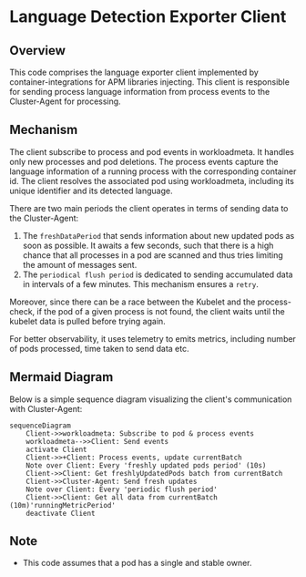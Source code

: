 # Language Detection Exporter Client

## Overview

This code comprises the language exporter client implemented by container-integrations for APM libraries injecting. This client is responsible for sending process language information from process events to the Cluster-Agent for processing.

## Mechanism

The client subscribe to process and pod events in workloadmeta. It handles only new processes and pod deletions. The process events capture the language information of a running process with the corresponding container id. The client resolves the associated pod using workloadmeta, including its unique identifier and its detected language.

There are two main periods the client operates in terms of sending data to the Cluster-Agent:

1. The `freshDataPeriod` that sends information about new updated pods as soon as possible. It awaits a few seconds, such that there is a high chance that all processes in a pod are scanned and thus tries limiting the amount of messages sent.
2. The `periodical flush period` is dedicated to sending accumulated data in intervals of a few minutes. This mechanism ensures a `retry`.

Moreover, since there can be a race between the Kubelet and the process-check, if the pod of a given process is not found, the client waits until the kubelet data is pulled before trying again.

For better observability, it uses telemetry to emits metrics, including number of pods processed, time taken to send data etc.

## Mermaid Diagram

Below is a simple sequence diagram visualizing the client's communication with Cluster-Agent:

```mermaid
sequenceDiagram
    Client->>workloadmeta: Subscribe to pod & process events
    workloadmeta-->>Client: Send events
    activate Client
    Client->>+Client: Process events, update currentBatch
    Note over Client: Every 'freshly updated pods period' (10s)
    Client->>Client: Get freshlyUpdatedPods batch from currentBatch
    Client->>Cluster-Agent: Send fresh updates
    Note over Client: Every 'periodic flush period'
    Client->>Client: Get all data from currentBatch (10m)'runningMetricPeriod'
    deactivate Client
```

## Note

- This code assumes that a pod has a single and stable owner.
